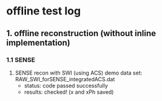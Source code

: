 # offline test log
## 1. offline reconstruction (without inline implementation)
### 1.1 SENSE
1. SENSE recon with SWI (using ACS)
   demo data set: RAW_SWI_forSENSE_integratedACS.dat 
   - status: code passed successfully 
   - results: checked! (x and xPh saved)
